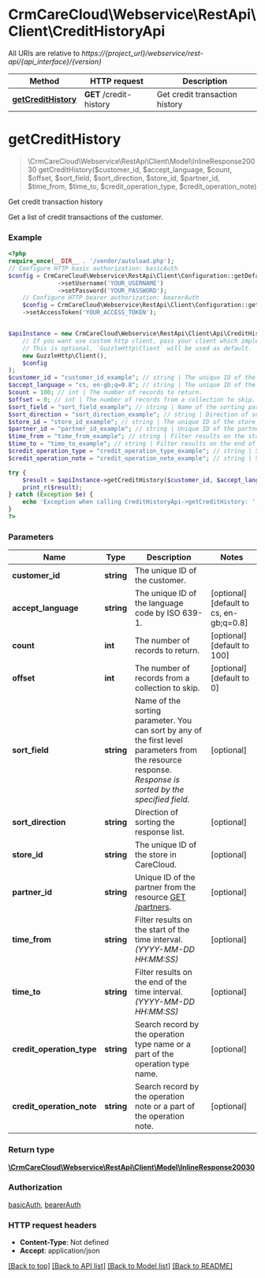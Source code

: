 # CrmCareCloud\Webservice\RestApi\Client\CreditHistoryApi

All URIs are relative to *https://{project_url}/webservice/rest-api/{api_interface}/{version}*

Method | HTTP request | Description
------------- | ------------- | -------------
[**getCreditHistory**](CreditHistoryApi.md#getcredithistory) | **GET** /credit-history | Get credit transaction history

# **getCreditHistory**
> \CrmCareCloud\Webservice\RestApi\Client\Model\InlineResponse20030 getCreditHistory($customer_id, $accept_language, $count, $offset, $sort_field, $sort_direction, $store_id, $partner_id, $time_from, $time_to, $credit_operation_type, $credit_operation_note)

Get credit transaction history

Get a list of credit transactions of the customer.

### Example
```php
<?php
require_once(__DIR__ . '/vendor/autoload.php');
// Configure HTTP basic authorization: basicAuth
$config = CrmCareCloud\Webservice\RestApi\Client\Configuration::getDefaultConfiguration()
              ->setUsername('YOUR_USERNAME')
              ->setPassword('YOUR_PASSWORD');
    // Configure HTTP bearer authorization: bearerAuth
    $config = CrmCareCloud\Webservice\RestApi\Client\Configuration::getDefaultConfiguration()
    ->setAccessToken('YOUR_ACCESS_TOKEN');


$apiInstance = new CrmCareCloud\Webservice\RestApi\Client\Api\CreditHistoryApi(
    // If you want use custom http client, pass your client which implements `GuzzleHttp\ClientInterface`.
    // This is optional, `GuzzleHttp\Client` will be used as default.
    new GuzzleHttp\Client(),
    $config
);
$customer_id = "customer_id_example"; // string | The unique ID of the customer.
$accept_language = "cs, en-gb;q=0.8"; // string | The unique ID of the language code by ISO 639-1.
$count = 100; // int | The number of records to return.
$offset = 0; // int | The number of records from a collection to skip.
$sort_field = "sort_field_example"; // string | Name of the sorting parameter. You can sort by any of the first level parameters from the resource response. *Response is sorted by the specified field.*
$sort_direction = "sort_direction_example"; // string | Direction of sorting the response list.
$store_id = "store_id_example"; // string | The unique ID of the store in CareCloud.
$partner_id = "partner_id_example"; // string | Unique ID of the partner from the resource [GET /partners](/#tag/Partners).
$time_from = "time_from_example"; // string | Filter results on the start of the time interval. *(YYYY-MM-DD HH:MM:SS)*
$time_to = "time_to_example"; // string | Filter results on the end of the time interval. *(YYYY-MM-DD HH:MM:SS)*
$credit_operation_type = "credit_operation_type_example"; // string | Search record by the operation type name or a part of the operation type name.
$credit_operation_note = "credit_operation_note_example"; // string | Search record by the operation note or a part of the operation note.

try {
    $result = $apiInstance->getCreditHistory($customer_id, $accept_language, $count, $offset, $sort_field, $sort_direction, $store_id, $partner_id, $time_from, $time_to, $credit_operation_type, $credit_operation_note);
    print_r($result);
} catch (Exception $e) {
    echo 'Exception when calling CreditHistoryApi->getCreditHistory: ', $e->getMessage(), PHP_EOL;
}
?>
```

### Parameters

Name | Type | Description  | Notes
------------- | ------------- | ------------- | -------------
 **customer_id** | **string**| The unique ID of the customer. |
 **accept_language** | **string**| The unique ID of the language code by ISO 639-1. | [optional] [default to cs, en-gb;q&#x3D;0.8]
 **count** | **int**| The number of records to return. | [optional] [default to 100]
 **offset** | **int**| The number of records from a collection to skip. | [optional] [default to 0]
 **sort_field** | **string**| Name of the sorting parameter. You can sort by any of the first level parameters from the resource response. *Response is sorted by the specified field.* | [optional]
 **sort_direction** | **string**| Direction of sorting the response list. | [optional]
 **store_id** | **string**| The unique ID of the store in CareCloud. | [optional]
 **partner_id** | **string**| Unique ID of the partner from the resource [GET /partners](/#tag/Partners). | [optional]
 **time_from** | **string**| Filter results on the start of the time interval. *(YYYY-MM-DD HH:MM:SS)* | [optional]
 **time_to** | **string**| Filter results on the end of the time interval. *(YYYY-MM-DD HH:MM:SS)* | [optional]
 **credit_operation_type** | **string**| Search record by the operation type name or a part of the operation type name. | [optional]
 **credit_operation_note** | **string**| Search record by the operation note or a part of the operation note. | [optional]

### Return type

[**\CrmCareCloud\Webservice\RestApi\Client\Model\InlineResponse20030**](../Model/InlineResponse20030.md)

### Authorization

[basicAuth](../../README.md#basicAuth), [bearerAuth](../../README.md#bearerAuth)

### HTTP request headers

 - **Content-Type**: Not defined
 - **Accept**: application/json

[[Back to top]](#) [[Back to API list]](../../README.md#documentation-for-api-endpoints) [[Back to Model list]](../../README.md#documentation-for-models) [[Back to README]](../../README.md)

